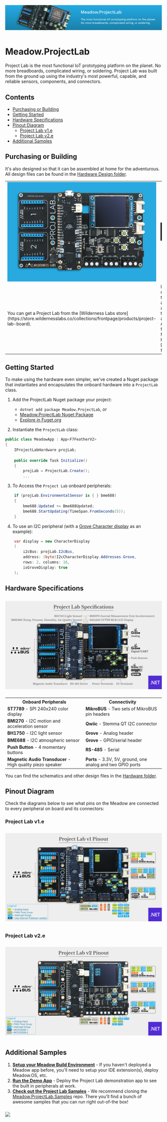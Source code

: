 <img src="Design/banner.jpg" style="margin-bottom:10px" />

# Meadow.ProjectLab

Project Lab is the most functional IoT prototyping platform on the planet. No more breadboards, complicated wiring, or soldering. Project Lab was built from the ground up using the industry's most powerful, capable, and reliable sensors, components, and connectors.

## Contents
* [Purchasing or Building](#purchasing-or-building)
* [Getting Started](#getting-started)
* [Hardware Specifications](#hardware-specifications)
* [Pinout Diagram](#pinout-diagram)
  * [Project Lab v1.e](#project-lab-v1e)
  * [Project Lab v2.e](#project-lab-v2e)
* [Additional Samples](#additional-samples)

## Purchasing or Building



It's also designed so that it can be assembled at home for the adventurous. All design files can be found in the [Hardware Design folder](Source/Hardware).

<table width="100%">
    <tr>
        <td>
            <img src="Design/ProjectLab-Store.jpg" />
        </td>
        <td>
            <img src="Design/ProjectLab-PCB.jpg" /> 
        </td>
    </tr>
    <tr>
        <td>
            You can get a Project Lab from the [Wilderness Labs store](https://store.wildernesslabs.co/collections/frontpage/products/project-lab-board).
        </td>
        <td> 
            It's also designed so that it can be assembled at home for the adventurous. All design files can be found in the Hardware Design folder.
        </td>
    </tr>
</table>

## Getting Started

To make using the hardware even simpler, we've created a Nuget package that instantiates and encapsulates the onboard hardware into a `ProjectLab` class.

1. Add the ProjectLab Nuget package your project: 
    - `dotnet add package Meadow.ProjectLab`, or
    - [Meadow.ProjectLab Nuget Package](https://www.nuget.org/packages/Meadow.ProjectLab)
    - [Explore in Fuget.org](https://www.fuget.org/packages/Meadow.ProjectLab/0.1.0/lib/netstandard2.1/ProjectLab.dll/Meadow.Devices/ProjectLab)

2. Instantiate the `ProjectLab` class:  
```csharp
public class MeadowApp : App<F7FeatherV2>
{
    IProjectLabHardware projLab;

    public override Task Initialize()
    {
        projLab = ProjectLab.Create();
        ...
```

3. To Access the `Project Lab` onboard peripherals:
```csharp
    if (projLab.EnvironmentalSensor is { } bme688)
    {
        bme688.Updated += Bme688Updated;
        bme688.StartUpdating(TimeSpan.FromSeconds(5));
    }
```

4. To use an I2C peripheral (with a [Grove Character display](https://wiki.seeedstudio.com/Grove-16x2_LCD_Series) as an example):
```csharp
    var display = new CharacterDisplay
    (
        i2cBus: projLab.I2cBus,
        address: (byte)I2cCharacterDisplay.Addresses.Grove,
        rows: 2, columns: 16,
        isGroveDisplay: true
    );
```

## Hardware Specifications

<img src="Design/project-lab-specs.jpg" style="margin-top:10px;margin-bottom:10px" />

<table>
    <tr>
        <th>Onboard Peripherals</th>
        <th>Connectivity</th>
    </tr>
    <tr>
        <td><strong>ST7789</strong> - SPI 240x240 color display</li></td>
        <td><strong>MikroBUS</strong> - Two sets of MikroBUS pin headers</td>
    </tr>
    <tr>
        <td><strong>BMI270</strong> - I2C motion and acceleration sensor</td>
        <td><strong>Qwiic</strong> - Stemma QT I2C connector</td>
    </tr>
    <tr>
        <td><strong>BH1750</strong> - I2C light sensor</td>
        <td><strong>Grove</strong> - Analog header</td>
    </tr>
    <tr>
        <td><strong>BME688</strong> - I2C atmospheric sensor</td>
        <td><strong>Grove</strong> - GPIO/serial header</td>
    </tr>
    <tr>
        <td><strong>Push Button</strong> - 4 momentary buttons</td>
        <td><strong>RS-485</strong> - Serial</td>
    </tr>
    <tr>
        <td><strong>Magnetic Audio Transducer</strong> - High quality piezo speaker</td>
        <td><strong>Ports</strong> - 3.3V, 5V, ground, one analog and two GPIO ports</td>
    </tr>
</table>

You can find the schematics and other design files in the [Hardware folder](Source/Hardware).

## Pinout Diagram

Check the diagrams below to see what pins on the Meadow are connected to every peripheral on board and its connectors:
&nbsp;

### Project Lab v1.e

<img src="Design/PinoutV1.jpg" style="margin-top:10px;margin-bottom:10px" />

### Project Lab v2.e

<img src="Design/PinoutV2.jpg" style="margin-top:10px;margin-bottom:10px" />

## Additional Samples

1. **[Setup your Meadow Build Environment](http://developer.wildernesslabs.co/Meadow/Getting_Started/Deploying_Meadow/)** - If you haven't deployed a Meadow app before, you'll need to setup your IDE extension(s), deploy Meadow.OS, etc.
2. **[Run the Demo App](Source/ProjectLab_Demo)** - Deploy the Project Lab demonstration app to see the built in peripherals at work.
3. **[Check out the Project Lab Samples](https://github.com/WildernessLabs/Meadow.ProjectLab.Samples)** - We recommend cloning the [Meadow.ProjectLab.Samples](https://github.com/WildernessLabs/Meadow.ProjectLab.Samples) repo. There you'll find a bunch of awesome samples that you can run right out-of-the box! 
<a href="https://github.com/WildernessLabs/Meadow.ProjectLab.Samples">
    <img src="Design/project-lab-samples.png" style="margin-top:10px;margin-bottom:10px" />
</a>